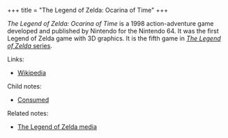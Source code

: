 +++
title = "The Legend of Zelda: Ocarina of Time"
+++

*The Legend of Zelda: Ocarina of Time* is a 1998 action-adventure game developed and published by Nintendo for the Nintendo 64. It was the first Legend of Zelda game with 3D graphics. It is the fifth game in [*The Legend of Zelda* series](@/notes/The_Legend_of_Zelda_media.md).

Links:

- [Wikipedia](https://en.wikipedia.org/wiki/The_Legend_of_Zelda:_Ocarina_of_Time)

Child notes:

- [Consumed](@/notes/The_Legend_of_Zelda_Ocarina_of_Time/Consumed.md)

Related notes:

- [The Legend of Zelda media](@/notes/The_Legend_of_Zelda_media.md)
